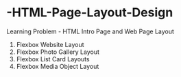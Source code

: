 # -HTML-Page-Layout-Design
Learning Problem - HTML Intro Page and Web Page Layout 
1) Flexbox Website Layout
2) Flexbox Photo Gallery Layout
3) Flexbox List Card Layouts
4) Flexbox Media Object Layout
